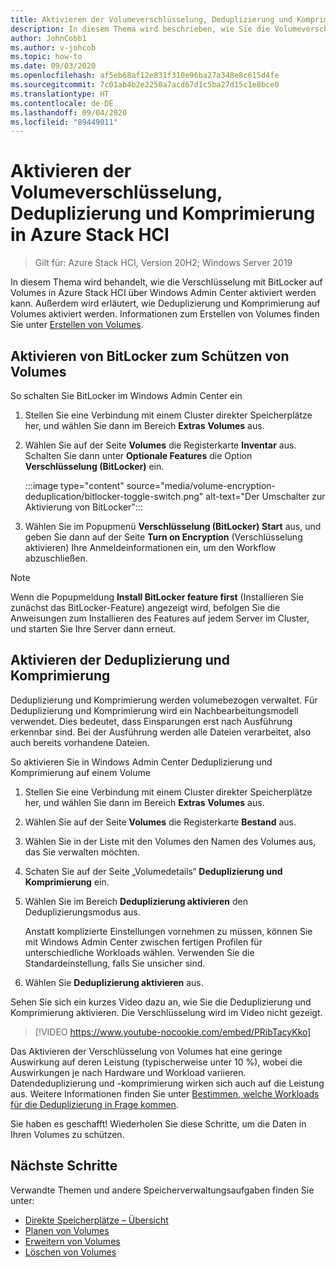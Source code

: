 ```yaml
---
title: Aktivieren der Volumeverschlüsselung, Deduplizierung und Komprimierung in Azure Stack HCI
description: In diesem Thema wird beschrieben, wie Sie die Volumeverschlüsselung, Deduplizierung und Komprimierung in Azure Stack HCI mithilfe von Windows Admin Center einsetzen.
author: JohnCobb1
ms.author: v-johcob
ms.topic: how-to
ms.date: 09/03/2020
ms.openlocfilehash: af5eb68af12e831f310e96ba27a348e8c615d4fe
ms.sourcegitcommit: 7c01ab4b2e2250a7acd67d1c5ba27d15c1e8bce0
ms.translationtype: HT
ms.contentlocale: de-DE
ms.lasthandoff: 09/04/2020
ms.locfileid: "89449011"
---
```

# <a name="enable-volume-encryption-deduplication-and-compression-in-azure-stack-hci"></a>Aktivieren der Volumeverschlüsselung, Deduplizierung und Komprimierung in Azure Stack HCI

> Gilt für: Azure Stack HCI, Version 20H2; Windows Server 2019

In diesem Thema wird behandelt, wie die Verschlüsselung mit BitLocker auf Volumes in Azure Stack HCI über Windows Admin Center aktiviert werden kann. Außerdem wird erläutert, wie Deduplizierung und Komprimierung auf Volumes aktiviert werden. Informationen zum Erstellen von Volumes finden Sie unter [Erstellen von Volumes](create-volumes.md).

## <a name="turn-on-bitlocker-to-protect-volumes"></a>Aktivieren von BitLocker zum Schützen von Volumes
So schalten Sie BitLocker im Windows Admin Center ein

1. Stellen Sie eine Verbindung mit einem Cluster direkter Speicherplätze her, und wählen Sie dann im Bereich **Extras** **Volumes** aus.
1. Wählen Sie auf der Seite **Volumes** die Registerkarte **Inventar** aus. Schalten Sie dann unter **Optionale Features** die Option **Verschlüsselung (BitLocker)** ein.

    :::image type="content" source="media/volume-encryption-deduplication/bitlocker-toggle-switch.png" alt-text="Der Umschalter zur Aktivierung von BitLocker":::

1. Wählen Sie im Popupmenü **Verschlüsselung (BitLocker)** **Start** aus, und geben Sie dann auf der Seite **Turn on Encryption** (Verschlüsselung aktivieren) Ihre Anmeldeinformationen ein, um den Workflow abzuschließen.

>[!NOTE]
   > Wenn die Popupmeldung **Install BitLocker feature first** (Installieren Sie zunächst das BitLocker-Feature) angezeigt wird, befolgen Sie die Anweisungen zum Installieren des Features auf jedem Server im Cluster, und starten Sie Ihre Server dann erneut.

## <a name="turn-on-deduplication-and-compression"></a>Aktivieren der Deduplizierung und Komprimierung
Deduplizierung und Komprimierung werden volumebezogen verwaltet. Für Deduplizierung und Komprimierung wird ein Nachbearbeitungsmodell verwendet. Dies bedeutet, dass Einsparungen erst nach Ausführung erkennbar sind. Bei der Ausführung werden alle Dateien verarbeitet, also auch bereits vorhandene Dateien.

So aktivieren Sie in Windows Admin Center Deduplizierung und Komprimierung auf einem Volume

1. Stellen Sie eine Verbindung mit einem Cluster direkter Speicherplätze her, und wählen Sie dann im Bereich **Extras** **Volumes** aus.
1. Wählen Sie auf der Seite **Volumes** die Registerkarte **Bestand** aus.
1. Wählen Sie in der Liste mit den Volumes den Namen des Volumes aus, das Sie verwalten möchten.
1. Schaten Sie auf der Seite „Volumedetails“ **Deduplizierung und Komprimierung** ein.
1. Wählen Sie im Bereich **Deduplizierung aktivieren** den Deduplizierungsmodus aus.

    Anstatt komplizierte Einstellungen vornehmen zu müssen, können Sie mit Windows Admin Center zwischen fertigen Profilen für unterschiedliche Workloads wählen. Verwenden Sie die Standardeinstellung, falls Sie unsicher sind.

1. Wählen Sie **Deduplizierung aktivieren** aus.

Sehen Sie sich ein kurzes Video dazu an, wie Sie die Deduplizierung und Komprimierung aktivieren. Die Verschlüsselung wird im Video nicht gezeigt.

> [!VIDEO https://www.youtube-nocookie.com/embed/PRibTacyKko]

Das Aktivieren der Verschlüsselung von Volumes hat eine geringe Auswirkung auf deren Leistung (typischerweise unter 10 %), wobei die Auswirkungen je nach Hardware und Workload variieren. Datendeduplizierung und -komprimierung wirken sich auch auf die Leistung aus. Weitere Informationen finden Sie unter [Bestimmen, welche Workloads für die Deduplizierung in Frage kommen](/windows-server/storage/data-deduplication/install-enable#enable-dedup-candidate-workloads).

<!---Add info on greyed out ReFS option? --->

Sie haben es geschafft! Wiederholen Sie diese Schritte, um die Daten in Ihren Volumes zu schützen.

## <a name="next-steps"></a>Nächste Schritte
Verwandte Themen und andere Speicherverwaltungsaufgaben finden Sie unter:

- [Direkte Speicherplätze – Übersicht](/windows-server/storage/storage-spaces/storage-spaces-direct-overview)
- [Planen von Volumes](../concepts/plan-volumes.md)
- [Erweitern von Volumes](extend-volumes.md)
- [Löschen von Volumes](delete-volumes.md)